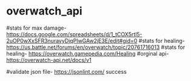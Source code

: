 # overwatch_api

#stats for max damage- https://docs.google.com/spreadsheets/d/1_tCOX5rtl5-2uOP0wXxSFR3nuravyDjqPIwGAw2jE3E/edit#gid=0
#stats for healing- https://us.battle.net/forums/en/overwatch/topic/20761716013
#stats for healing- https://overwatch.gamepedia.com/Healing
#orginal api- https://overwatch-api.net/docs/v1

#validate json file- https://jsonlint.com/ success
